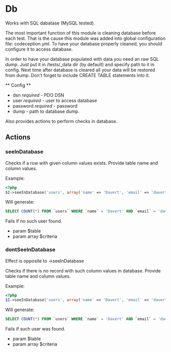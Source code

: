 # Db

Works with SQL dabatase (MySQL tested).

The most important function of this module is cleaning database before each test.
That is the cause this module was added into global configuration file: codeception.yml.
To have your database properly cleaned, you should configure it to access database.

In order to have your database populated with data you need an raw SQL dump.
Just put it in /tests/_data dir (by default) and specify path to it in config.
Next time after database is cleared all your data will be restored from dump.
Don't forget to include CREATE TABLE statements into it.

** Config **
* dsn *required* - PDO DSN
* user *required* - user to access database
* password *required* - password
* dump - path to database dump.

Also provides actions to perform checks in database.


## Actions


### seeInDatabase


Checks if a row with given column values exists.
Provide table name and column values.

Example:

``` php
<?php
$I->seeInDatabase('users', array('name' => 'Davert', 'email' => 'davert * mail.com'));

```
Will generate:

``` sql
SELECT COUNT(*) FROM `users` WHERE `name` = 'Davert' AND `email` = 'davert * mail.com'
```
Fails if no such user found.

 * param $table
 * param array $criteria

### dontSeeInDatabase


Effect is opposite to ->seeInDatabase

Checks if there is no record with such column values in database.
Provide table name and column values.

Example:

``` php
<?php
$I->seeInDatabase('users', array('name' => 'Davert', 'email' => 'davert * mail.com'));

```
Will generate:

``` sql
SELECT COUNT(*) FROM `users` WHERE `name` = 'Davert' AND `email` = 'davert * mail.com'
```
Fails if such user was found.

 * param $table
 * param array $criteria

